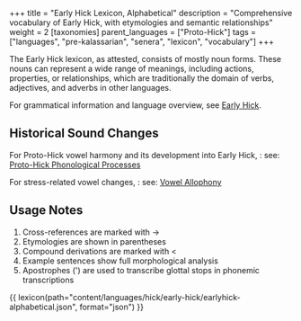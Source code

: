 +++
title = "Early Hick Lexicon, Alphabetical"
description = "Comprehensive vocabulary of Early Hick, with etymologies and semantic relationships"
weight = 2
[taxonomies]
parent_languages = ["Proto-Hick"]
tags = ["languages", "pre-kalassarian", "senera", "lexicon", "vocabulary"]
+++

The Early Hick lexicon, as attested, consists of mostly noun forms. These nouns
can represent a wide range of meanings, including actions, properties, or
relationships, which are traditionally the domain of verbs, adjectives, and
adverbs in other languages.

For grammatical information and language overview, see
[Early Hick](@/languages/hick/early-hick/_index.md).

## Historical Sound Changes

For Proto-Hick vowel harmony and its development into Early Hick,
  : see:
[Proto-Hick Phonological Processes](@/languages/hick/proto-hick/_index.md#phonological-processes)

For stress-related vowel changes,
  : see:
[Vowel Allophony](@/languages/hick/early-hick/_index.md#vowel-allophony)

## Usage Notes

1. Cross-references are marked with →
2. Etymologies are shown in parentheses
3. Compound derivations are marked with <
4. Example sentences show full morphological analysis
5. Apostrophes (') are used to transcribe glottal stops in phonemic transcriptions

{{ lexicon(path="content/languages/hick/early-hick/earlyhick-alphabetical.json",
format="json") }}
